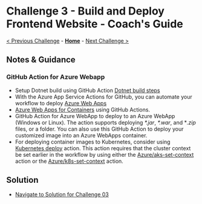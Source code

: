 # Challenge 3 - Build and Deploy Frontend Website - Coach's Guide

[< Previous Challenge](./Challenge02.md) - **[Home](README.md)** - [Next Challenge >](./Challenge04.md)

## Notes & Guidance

### GitHub Action for Azure Webapp


- Setup Dotnet build using GitHub Action [Dotnet build steps ](https://github.com/actions/setup-dotnet) 
- With the Azure App Service Actions for GitHub, you can automate your workflow to deploy [Azure Web Apps](https://azure.microsoft.com/services/app-service/web/)
- [Azure Web Apps for Containers](https://azure.microsoft.com/services/app-service/containers/) using GitHub Actions.
- GitHub Action for Azure WebApp to deploy to an Azure WebApp (Windows or Linux). The action supports deploying *\*.jar*, *\*.war*, and \**.zip* files, or a folder. You can also use this GitHub Action to deploy your customized image into an Azure WebApps container.
- For deploying container images to Kubernetes, consider using [Kubernetes deploy](https://github.com/Azure/k8s-deploy) action. This action requires that the cluster context be set earlier in the workflow by using either the [Azure/aks-set-context](https://github.com/Azure/aks-set-context/tree/releases/v1) action or the [Azure/k8s-set-context](https://github.com/Azure/k8s-set-context/tree/releases/v1) action.

## Solution 
- [Navigate to Solution for Challenge 03](./Solution/Challenge%2003/Solution03.yml)
